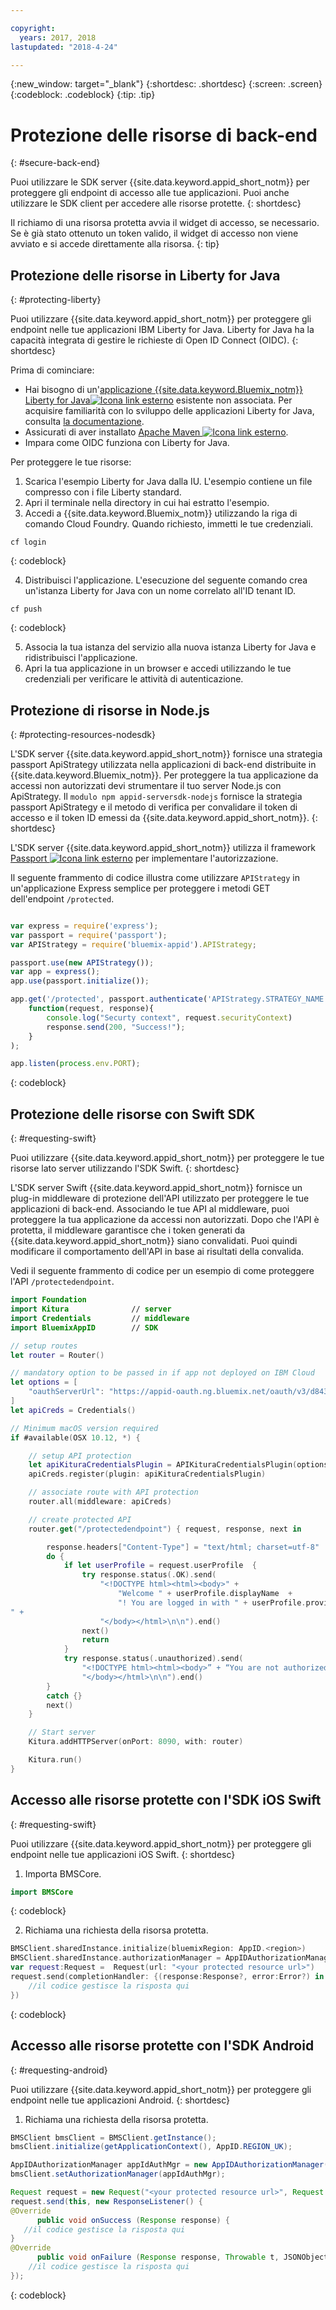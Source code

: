 ```yaml
---

copyright:
  years: 2017, 2018
lastupdated: "2018-4-24"

---
```


{:new_window: target="_blank"}
{:shortdesc: .shortdesc}
{:screen: .screen}
{:codeblock: .codeblock}
{:tip: .tip}


# Protezione delle risorse di back-end
{: #secure-back-end}

Puoi utilizzare le SDK server {{site.data.keyword.appid_short_notm}} per proteggere gli endpoint di accesso alle tue applicazioni. Puoi anche utilizzare le SDK client per accedere alle risorse protette.
{: shortdesc}

Il richiamo di una risorsa protetta avvia il widget di accesso, se necessario. Se è già stato ottenuto un token valido, il widget di accesso non viene avviato e si accede direttamente alla risorsa.
{: tip}

## Protezione delle risorse in Liberty for Java
{: #protecting-liberty}

Puoi utilizzare {{site.data.keyword.appid_short_notm}} per proteggere gli endpoint nelle tue applicazioni IBM Liberty for Java. Liberty for Java ha la capacità integrata di gestire le richieste di Open ID Connect (OIDC).
{: shortdesc}



Prima di cominciare:
* Hai bisogno di un'<a href="https://console.bluemix.net/catalog/starters/liberty-for-java" target="_blank">applicazione {{site.data.keyword.Bluemix_notm}} Liberty for Java<img src="../../icons/launch-glyph.svg" alt="Icona link esterno"></a> esistente non associata. Per acquisire familiarità con lo sviluppo delle applicazioni Liberty for Java, consulta [la documentazione](/docs/runtimes/liberty/index.html).
* Assicurati di aver installato <a href="https://maven.apache.org/download.cgi" target="_blank">Apache Maven <img src="../../icons/launch-glyph.svg" alt="Icona link esterno"></a>.
* Impara come OIDC funziona con Liberty for Java.



Per proteggere le tue risorse:

1. Scarica l'esempio Liberty for Java dalla IU. L'esempio contiene un file compresso con i file Liberty standard.
2. Apri il terminale nella directory in cui hai estratto l'esempio.
3. Accedi a {{site.data.keyword.Bluemix_notm}} utilizzando la riga di comando Cloud Foundry. Quando richiesto, immetti le tue credenziali.
  ```
  cf login
  ```
  {: codeblock}

4. Distribuisci l'applicazione. L'esecuzione del seguente comando crea un'istanza Liberty for Java con un nome correlato all'ID tenant ID.
  ```
  cf push
  ```
  {: codeblock}

5. Associa la tua istanza del servizio alla nuova istanza Liberty for Java e ridistribuisci l'applicazione.
6. Apri la tua applicazione in un browser e accedi utilizzando le tue credenziali per verificare le attività di autenticazione.

## Protezione di risorse in Node.js
{: #protecting-resources-nodesdk}

L'SDK server {{site.data.keyword.appid_short_notm}} fornisce una strategia passport ApiStrategy utilizzata nella applicazioni di back-end distribuite in {{site.data.keyword.Bluemix_notm}}. Per proteggere la tua applicazione da accessi non autorizzati devi strumentare il tuo server Node.js con ApiStrategy. Il `modulo npm appid-serversdk-nodejs` fornisce la strategia passport ApiStrategy e il metodo di verifica per convalidare il token di accesso e il token ID emessi da {{site.data.keyword.appid_short_notm}}.
{: shortdesc}

L'SDK server {{site.data.keyword.appid_short_notm}} utilizza il framework <a href="http://passportjs.org/" target="_blank">Passport <img src="../../icons/launch-glyph.svg" alt="Icona link esterno"></a> per implementare l'autorizzazione.

Il seguente frammento di codice illustra come utilizzare `APIStrategy` in un'applicazione Express semplice per proteggere i metodi GET dell'endpoint `/protected`.
  ```JavaScript

  var express = require('express');
  var passport = require('passport');
  var APIStrategy = require('bluemix-appid').APIStrategy;

  passport.use(new APIStrategy());
  var app = express();
  app.use(passport.initialize());

  app.get('/protected', passport.authenticate('APIStrategy.STRATEGY_NAME', {session: false }),
      function(request, response){
          console.log("Securty context", request.securityContext)    
          response.send(200, "Success!");
      }
  );

  app.listen(process.env.PORT);
  ```
  {: codeblock}


## Protezione delle risorse con Swift SDK
{: #requesting-swift}

Puoi utilizzare {{site.data.keyword.appid_short_notm}} per proteggere le tue risorse lato server utilizzando l'SDK Swift.
{: shortdesc}

L'SDK server Swift {{site.data.keyword.appid_short_notm}} fornisce un plug-in middleware di protezione dell'API utilizzato per proteggere le tue applicazioni di back-end. Associando le tue API al middleware, puoi proteggere la tua applicazione da accessi non autorizzati. Dopo che l'API è protetta, il middleware garantisce che i token generati da {{site.data.keyword.appid_short_notm}} siano convalidati. Puoi quindi modificare il comportamento dell'API in base ai risultati della convalida.

Vedi il seguente frammento di codice per un esempio di come proteggere l'API `/protectedendpoint`.

```Swift
import Foundation
import Kitura              // server
import Credentials         // middleware
import BluemixAppID        // SDK

// setup routes
let router = Router()

// mandatory option to be passed in if app not deployed on IBM Cloud
let options = [
    "oauthServerUrl": "https://appid-oauth.ng.bluemix.net/oauth/v3/d8438de6-c325-4956-ad34-abd49194affd",
]
let apiCreds = Credentials()

// Minimum macOS version required
if #available(OSX 10.12, *) {

    // setup API protection
    let apiKituraCredentialsPlugin = APIKituraCredentialsPlugin(options: options)
    apiCreds.register(plugin: apiKituraCredentialsPlugin)

    // associate route with API protection
    router.all(middleware: apiCreds)

    // create protected API
    router.get("/protectedendpoint") { request, response, next in

        response.headers["Content-Type"] = "text/html; charset=utf-8"
        do {
            if let userProfile = request.userProfile  {
                try response.status(.OK).send(
                    "<!DOCTYPE html><html><body>" +
                        "Welcome " + userProfile.displayName  +
                        "! You are logged in with " + userProfile.provider + ".
" +
                    "</body></html>\n\n").end()
                next()
                return
            }
            try response.status(.unauthorized).send(
                "<!DOCTYPE html><html><body>” + “You are not authorized!" +
                "</body></html>\n\n").end()
        }
        catch {}
        next()
    }

    // Start server
    Kitura.addHTTPServer(onPort: 8090, with: router)

    Kitura.run()  
}
```


## Accesso alle risorse protette con l'SDK iOS Swift
{: #requesting-swift}

Puoi utilizzare {{site.data.keyword.appid_short_notm}} per proteggere gli endpoint nelle tue applicazioni iOS Swift.
{: shortdesc}

1. Importa BMSCore.
  ```swift
  import BMSCore
  ```
  {: codeblock}

2. Richiama una richiesta della risorsa protetta.
  ```swift
  BMSClient.sharedInstance.initialize(bluemixRegion: AppID.<region>)
  BMSClient.sharedInstance.authorizationManager = AppIDAuthorizationManager(appid:AppID.sharedInstance)
  var request:Request =  Request(url: "<your protected resource url>")
  request.send(completionHandler: {(response:Response?, error:Error?) in
      //il codice gestisce la risposta qui
  })
  ```
  {: codeblock}


## Accesso alle risorse protette con l'SDK Android
{: #requesting-android}

Puoi utilizzare {{site.data.keyword.appid_short_notm}} per proteggere gli endpoint nelle tue applicazioni Android.
{: shortdesc}

1. Richiama una richiesta della risorsa protetta.
  ```java
  BMSClient bmsClient = BMSClient.getInstance();
  bmsClient.initialize(getApplicationContext(), AppID.REGION_UK);

  AppIDAuthorizationManager appIdAuthMgr = new AppIDAuthorizationManager(AppID.getInstance())
  bmsClient.setAuthorizationManager(appIdAuthMgr);

  Request request = new Request("<your protected resource url>", Request.GET);
  request.send(this, new ResponseListener() {
  @Override
		public void onSuccess (Response response) {
     //il codice gestisce la risposta qui
  }
  @Override
		public void onFailure (Response response, Throwable t, JSONObject extendedInfo) {
      //il codice gestisce la risposta qui
  });
  ```
  {: codeblock}
